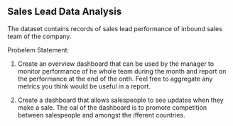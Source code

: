 ## Sales Lead Data Analysis 

The dataset contains records of sales lead performance of inbound sales team of the company.

Probelem Statement:
1. Create an overview dashboard that can be used by the manager to monitor performance of he whole team during the month and report on the performance at the end of the onth. Feel free to aggregate any metrics you think would be useful in a report.

2. Create a dashboard that allows salespeople to see updates when they make a sale. The oal of the dashboard is to promote competition between salespeople and amongst the ifferent countries.
